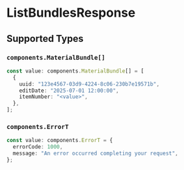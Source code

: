 # ListBundlesResponse


## Supported Types

### `components.MaterialBundle[]`

```typescript
const value: components.MaterialBundle[] = [
  {
    uuid: "123e4567-03d9-4224-8c06-230b7e19571b",
    editDate: "2025-07-01 12:00:00",
    itemNumber: "<value>",
  },
];
```

### `components.ErrorT`

```typescript
const value: components.ErrorT = {
  errorCode: 1000,
  message: "An error occurred completing your request",
};
```

